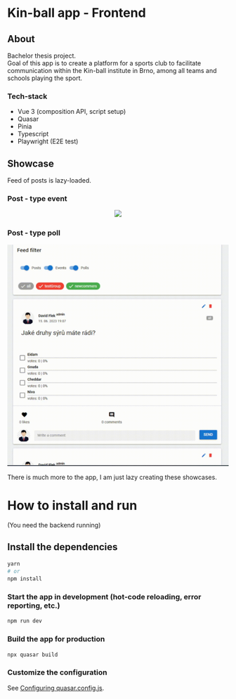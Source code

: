# Kin-ball app - Frontend
## About  
Bachelor thesis project.  
Goal of this app is to create a platform for a sports club to facilitate communication within the Kin-ball institute in Brno, among all teams and schools playing the sport. 

### Tech-stack
 - Vue 3 (composition API, script setup)
 - Quasar
 - Pinia
 - Typescript
 - Playwright (E2E test)

## Showcase
Feed of posts is lazy-loaded.

### Post - type event
<p align="center"><img src="preview/POST_DEMO.gif" width="620"/></p>

### Post - type poll
<p align="center"><img src="preview/anketa_DEMO.gif" width="620"/></p>

There is much more to the app, I am just lazy creating these showcases.

# How to install and run
(You need the backend running)
## Install the dependencies
```bash
yarn
# or
npm install
```

### Start the app in development (hot-code reloading, error reporting, etc.)
```bash
npm run dev
```

### Build the app for production
```bash
npx quasar build
```

### Customize the configuration
See [Configuring quasar.config.js](https://v2.quasar.dev/quasar-cli-vite/quasar-config-js).
